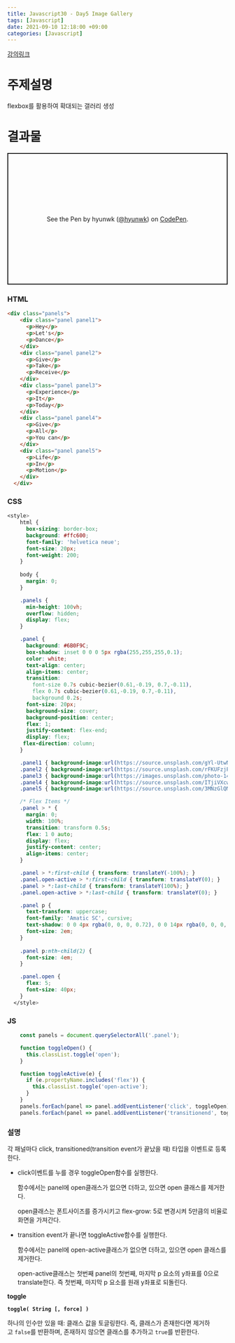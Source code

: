 ```yaml
---
title: Javascript30 - Day5 Image Gallery
tags: [Javascript]
date: 2021-09-10 12:18:00 +09:00
categories: [Javascript]
---
```


[강의링크](https://www.youtube.com/watch?v=9eif30i26jg&list=PLu8EoSxDXHP6CGK4YVJhL_VWetA865GOH&index=5)

# 주제설명

flexbox를 활용하여 확대되는 갤러리 생성

# 결과물 

<p class="codepen" data-height="500" data-default-tab="result" data-slug-hash="XWgRemO" data-user="hyunwk" style="height: 300px; box-sizing: border-box; display: flex; align-items: center; justify-content: center; border: 2px solid; margin: 1em 0; padding: 1em;">
  <span>See the Pen <a href="https://codepen.io/hyunwk/pen/XWgRemO">
  </a> by hyunwk (<a href="https://codepen.io/hyunwk">@hyunwk</a>)
  on <a href="https://codepen.io">CodePen</a>.</span>
</p>
<script async src="https://cpwebassets.codepen.io/assets/embed/ei.js"></script>

### HTML

```html
<div class="panels">
    <div class="panel panel1">
      <p>Hey</p>
      <p>Let's</p>
      <p>Dance</p>
    </div>
    <div class="panel panel2">
      <p>Give</p>
      <p>Take</p>
      <p>Receive</p>
    </div>
    <div class="panel panel3">
      <p>Experience</p>
      <p>It</p>
      <p>Today</p>
    </div>
    <div class="panel panel4">
      <p>Give</p>
      <p>All</p>
      <p>You can</p>
    </div>
    <div class="panel panel5">
      <p>Life</p>
      <p>In</p>
      <p>Motion</p>
    </div>
  </div>
```

### CSS

```css
<style>
    html {
      box-sizing: border-box;
      background: #ffc600;
      font-family: 'helvetica neue';
      font-size: 20px;
      font-weight: 200;
    }
    
    body {
      margin: 0;
    }

    .panels {
      min-height: 100vh;
      overflow: hidden;
      display: flex;
    }

    .panel {
      background: #6B0F9C;
      box-shadow: inset 0 0 0 5px rgba(255,255,255,0.1);
      color: white;
      text-align: center;
      align-items: center;
      transition:
        font-size 0.7s cubic-bezier(0.61,-0.19, 0.7,-0.11),
        flex 0.7s cubic-bezier(0.61,-0.19, 0.7,-0.11),
        background 0.2s;
      font-size: 20px;
      background-size: cover;
      background-position: center;
      flex: 1;
      justify-content: flex-end;
      display: flex;
     flex-direction: column;
    }

    .panel1 { background-image:url(https://source.unsplash.com/gYl-UtwNg_I/1500x1500); }
    .panel2 { background-image:url(https://source.unsplash.com/rFKUFzjPYiQ/1500x1500); }
    .panel3 { background-image:url(https://images.unsplash.com/photo-1465188162913-8fb5709d6d57?ixlib=rb-0.3.5&q=80&fm=jpg&crop=faces&cs=tinysrgb&w=1500&h=1500&fit=crop&s=967e8a713a4e395260793fc8c802901d); }
    .panel4 { background-image:url(https://source.unsplash.com/ITjiVXcwVng/1500x1500); }
    .panel5 { background-image:url(https://source.unsplash.com/3MNzGlQM7qs/1500x1500); }

    /* Flex Items */
    .panel > * {
      margin: 0;
      width: 100%;
      transition: transform 0.5s;
      flex: 1 0 auto;
      display: flex;
      justify-content: center;
      align-items: center; 
    }

    .panel > *:first-child { transform: translateY(-100%); }
    .panel.open-active > *:first-child { transform: translateY(0); }
    .panel > *:last-child { transform: translateY(100%); }
    .panel.open-active > *:last-child { transform: translateY(0); }

    .panel p {
      text-transform: uppercase;
      font-family: 'Amatic SC', cursive;
      text-shadow: 0 0 4px rgba(0, 0, 0, 0.72), 0 0 14px rgba(0, 0, 0, 0.45);
      font-size: 2em;
    }
    
    .panel p:nth-child(2) {
      font-size: 4em;
    }

    .panel.open {
      flex: 5;
      font-size: 40px;
    }
  </style>
```

### JS

```jsx
	const panels = document.querySelectorAll('.panel');

    function toggleOpen() {
      this.classList.toggle('open');
    }

    function toggleActive(e) {
      if (e.propertyName.includes('flex')) {
        this.classList.toggle('open-active');
      }
    }
    panels.forEach(panel => panel.addEventListener('click', toggleOpen));
    panels.forEach(panel => panel.addEventListener('transitionend', toggleActive));
```

### 설명

각 패널마다 click, transitioned(transition event가 끝났을 때) 타입을 이벤트로 등록 한다.

- click이벤트를 누를 경우 toggleOpen함수를 실행한다.

    함수에서는 panel에 open클래스가 없으면 더하고, 있으면 open 클래스를 제거한다.

    open클래스는 폰트사이즈를 증가시키고 flex-grow: 5로 변경시켜 5만큼의 비율로 화면을 가져간다.

- transition event가 끝나면 toggleActive함수를 실행한다.

    함수에서는 panel에 open-active클래스가 없으면 더하고, 있으면 open 클래스를 제거한다.

    open-active클래스는 첫번째 panel의 첫번째, 마지막 p 요소의 y좌표를 0으로 translate한다. 즉 첫번째, 마지막 p 요소를 원래 y좌표로 되돌린다.

**toggle**

**`toggle( String [, force] )`**

하나의 인수만 있을 때: 클래스 값을 토글링한다. 즉, 클래스가 존재한다면 제거하고 `false`를 반환하며, 존재하지 않으면 클래스를 추가하고 `true`를 반환한다.
